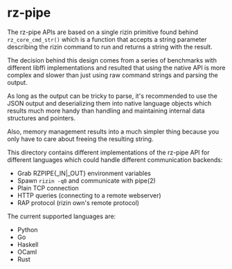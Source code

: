 rz-pipe
======

The rz-pipe APIs are based on a single rizin primitive found behind `rz_core_cmd_str()`
which is a function that accepts a string parameter describing the rizin command to
run and returns a string with the result.

The decision behind this design comes from a series of benchmarks with different
libffi implementations and resulted that using the native API is more complex and
slower than just using raw command strings and parsing the output.

As long as the output can be tricky to parse, it's recommended to use the JSON
output and deserializing them into native language objects which results much more
handy than handling and maintaining internal data structures and pointers.

Also, memory management results into a much simpler thing because you only have
to care about freeing the resulting string.

This directory contains different implementations of the rz-pipe API for different
languages which could handle different communication backends:

  * Grab RZPIPE{_IN|_OUT} environment variables
  * Spawn `rizin -q0` and communicate with pipe(2)
  * Plain TCP connection
  * HTTP queries (connecting to a remote webserver)
  * RAP protocol (rizin own's remote protocol)

The current supported languages are:

  * Python
  * Go
  * Haskell
  * OCaml
  * Rust
